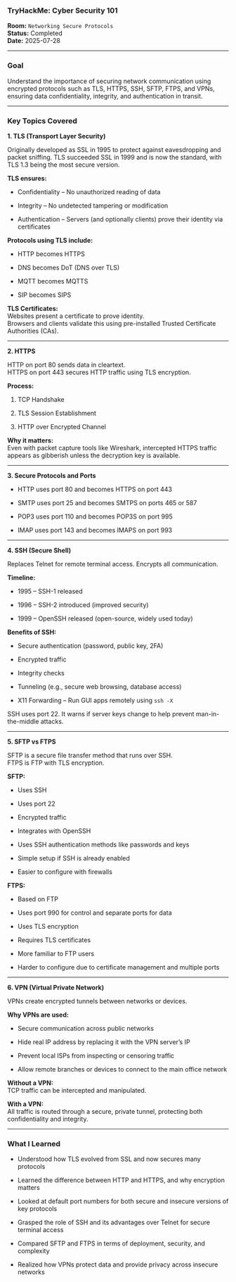 
### **TryHackMe: Cyber Security 101**

**Room:** `Networking Secure Protocols`  
**Status:** Completed  
**Date:** 2025-07-28

----------

### **Goal**

Understand the importance of securing network communication using encrypted protocols such as TLS, HTTPS, SSH, SFTP, FTPS, and VPNs, ensuring data confidentiality, integrity, and authentication in transit.

----------



### **Key Topics Covered**

**1. TLS (Transport Layer Security)**

Originally developed as SSL in 1995 to protect against eavesdropping and packet sniffing. TLS succeeded SSL in 1999 and is now the standard, with TLS 1.3 being the most secure version.

**TLS ensures:**

-   Confidentiality – No unauthorized reading of data
    
-   Integrity – No undetected tampering or modification
    
-   Authentication – Servers (and optionally clients) prove their identity via certificates
    

**Protocols using TLS include:**

-   HTTP becomes HTTPS
    
-   DNS becomes DoT (DNS over TLS)
    
-   MQTT becomes MQTTS
    
-   SIP becomes SIPS
    

**TLS Certificates:**  
Websites present a certificate to prove identity.  
Browsers and clients validate this using pre-installed Trusted Certificate Authorities (CAs).

----------

**2. HTTPS**

HTTP on port 80 sends data in cleartext.  
HTTPS on port 443 secures HTTP traffic using TLS encryption.

**Process:**

1.  TCP Handshake
    
2.  TLS Session Establishment
    
3.  HTTP over Encrypted Channel
    

**Why it matters:**  
Even with packet capture tools like Wireshark, intercepted HTTPS traffic appears as gibberish unless the decryption key is available.

----------

**3. Secure Protocols and Ports**

-   HTTP uses port 80 and becomes HTTPS on port 443
    
-   SMTP uses port 25 and becomes SMTPS on ports 465 or 587
    
-   POP3 uses port 110 and becomes POP3S on port 995
    
-   IMAP uses port 143 and becomes IMAPS on port 993
    

----------

**4. SSH (Secure Shell)**

Replaces Telnet for remote terminal access. Encrypts all communication.

**Timeline:**

-   1995 – SSH-1 released
    
-   1996 – SSH-2 introduced (improved security)
    
-   1999 – OpenSSH released (open-source, widely used today)
    

**Benefits of SSH:**

-   Secure authentication (password, public key, 2FA)
    
-   Encrypted traffic
    
-   Integrity checks
    
-   Tunneling (e.g., secure web browsing, database access)
    
-   X11 Forwarding – Run GUI apps remotely using `ssh -X`
    

SSH uses port 22. It warns if server keys change to help prevent man-in-the-middle attacks.

----------

**5. SFTP vs FTPS**

SFTP is a secure file transfer method that runs over SSH.  
FTPS is FTP with TLS encryption.

**SFTP:**

-   Uses SSH
    
-   Uses port 22
    
-   Encrypted traffic
    
-   Integrates with OpenSSH
    
-   Uses SSH authentication methods like passwords and keys
    
-   Simple setup if SSH is already enabled
    
-   Easier to configure with firewalls
    

**FTPS:**

-   Based on FTP
    
-   Uses port 990 for control and separate ports for data
    
-   Uses TLS encryption
    
-   Requires TLS certificates
    
-   More familiar to FTP users
    
-   Harder to configure due to certificate management and multiple ports
    

----------

**6. VPN (Virtual Private Network)**

VPNs create encrypted tunnels between networks or devices.

**Why VPNs are used:**

-   Secure communication across public networks
    
-   Hide real IP address by replacing it with the VPN server’s IP
    
-   Prevent local ISPs from inspecting or censoring traffic
    
-   Allow remote branches or devices to connect to the main office network
    

**Without a VPN:**  
TCP traffic can be intercepted and manipulated.

**With a VPN:**  
All traffic is routed through a secure, private tunnel, protecting both confidentiality and integrity.

----------

### **What I Learned**

-   Understood how TLS evolved from SSL and now secures many protocols
    
-   Learned the difference between HTTP and HTTPS, and why encryption matters
    
-   Looked at default port numbers for both secure and insecure versions of key protocols
    
-   Grasped the role of SSH and its advantages over Telnet for secure terminal access
    
-   Compared SFTP and FTPS in terms of deployment, security, and complexity
    
-   Realized how VPNs protect data and provide privacy across insecure networks
    

